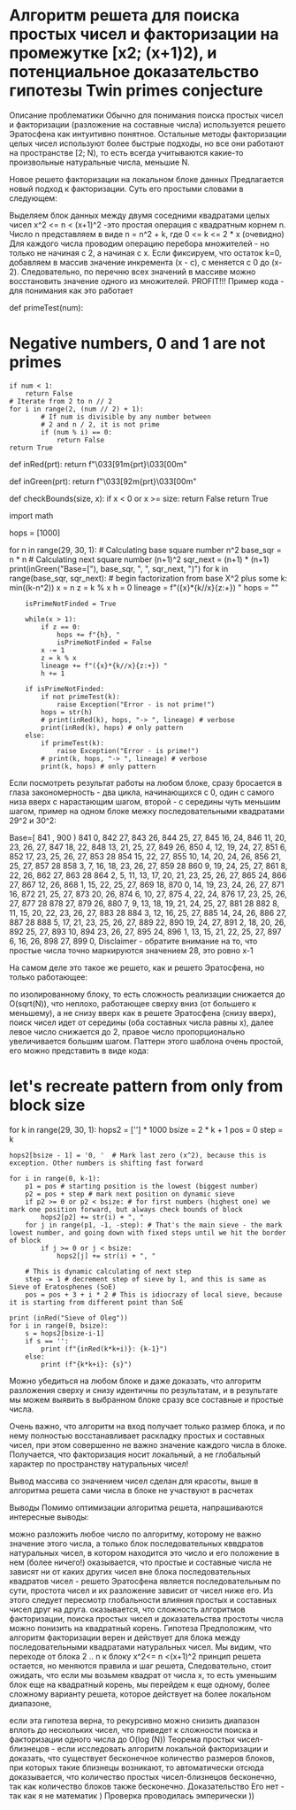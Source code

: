 # Алгоритм решета для поиска простых чисел и факторизации на промежутке [x2; (x+1)2), и потенциальное доказательство гипотезы Twin primes conjecture
Описание проблематики
Обычно для понимания поиска простых чисел и факторизации (разложение на составные числа) используется решето Эратосфена как интуитивно понятное. Остальные методы факторизации целых чисел используют более быстрые подходы, но все они работают на пространстве [2; N), то есть всегда учитываются какие-то произвольные натуральные числа, меньшие N.

Новое решето факторизации на локальном блоке данных
Предлагается новый подход к факторизации. Суть его простыми словами в следующем:

Выделяем блок данных между двумя соседними квадратами целых чисел x^2 <= n < (x+1)^2 -это простая операция с квадратным корнем n.
Число n представляем в виде n = n^2 + k, где 0 <= k <= 2 * x (очевидно)
Для каждого числа проводим операцию перебора множителей - но только не начиная с 2, а начиная с x. Если фиксируем, что остаток k=0, добавляем в массив значение инкремента (x - c), с меняется с 0 до (x-2). Следовательно, по перечню всех значений в массиве можно восстановить значение одного из множителей.
PROFIT!!!
Пример кода - для понимания как это работает

def primeTest(num):
# Negative numbers, 0 and 1 are not primes
    if num < 1:
        return False
    # Iterate from 2 to n // 2
    for i in range(2, (num // 2) + 1):
            # If num is divisible by any number between
            # 2 and n / 2, it is not prime
            if (num % i) == 0:
                return False
    return True

def inRed(prt):
    return f"\033[91m{prt}\033[00m"

def inGreen(prt):
    return f"\033[92m{prt}\033[00m"

def checkBounds(size, x):
    if x < 0 or x >= size:
        return False
    return True

import math

hops = [1000]

for n in range(29, 30, 1):
    # Calculating base square number n^2
    base_sqr = n * n
    # Calculating next square number (n+1)^2
    sqr_next = (n+1) * (n+1)
    print(inGreen("Base=["), base_sqr, ", ", sqr_next, ")")
    for k in range(base_sqr, sqr_next):
        # begin factorization from base X^2 plus some k: min((k-n^2))
        x = n
        z = k % x
        h = 0
        lineage = f"({x}*{k//x}{z:+}) "
        hops = ""

        isPrimeNotFinded = True

        while(x > 1):
            if z == 0:
                hops += f"{h}, "
                isPrimeNotFinded = False
            x -= 1
            z = k % x
            lineage += f"({x}*{k//x}{z:+}) "
            h += 1

        if isPrimeNotFinded:
            if not primeTest(k):
                raise Exception("Error - is not prime!")
            hops = str(h)
            # print(inRed(k), hops, "-> ", lineage) # verbose
            print(inRed(k), hops) # only pattern
        else:
            if primeTest(k):
                raise Exception("Error - is prime!")
            # print(k, hops, "-> ", lineage) # verbose
            print(k, hops) # only pattern
Если посмотреть результат работы на любом блоке, сразу бросается в глаза закономерность - два цикла, начинающихся с 0, один с самого низа вверх с нарастающим шагом, второй - с середины чуть меньшим шагом, пример на одном блоке межку последовательными квадратами 29^2 и 30^2:

Base=[ 841 ,  900 )
841 0, 
842 27, 
843 26, 
844 25, 27, 
845 16, 24, 
846 11, 20, 23, 26, 27, 
847 18, 22, 
848 13, 21, 25, 27, 
849 26, 
850 4, 12, 19, 24, 27, 
851 6, 
852 17, 23, 25, 26, 27, 
853 28
854 15, 22, 27, 
855 10, 14, 20, 24, 26, 
856 21, 25, 27, 
857 28
858 3, 7, 16, 18, 23, 26, 27, 
859 28
860 9, 19, 24, 25, 27, 
861 8, 22, 26, 
862 27, 
863 28
864 2, 5, 11, 13, 17, 20, 21, 23, 25, 26, 27, 
865 24, 
866 27, 
867 12, 26, 
868 1, 15, 22, 25, 27, 
869 18, 
870 0, 14, 19, 23, 24, 26, 27, 
871 16, 
872 21, 25, 27, 
873 20, 26, 
874 6, 10, 27, 
875 4, 22, 24, 
876 17, 23, 25, 26, 27, 
877 28
878 27, 
879 26, 
880 7, 9, 13, 18, 19, 21, 24, 25, 27, 
881 28
882 8, 11, 15, 20, 22, 23, 26, 27, 
883 28
884 3, 12, 16, 25, 27, 
885 14, 24, 26, 
886 27, 
887 28
888 5, 17, 21, 23, 25, 26, 27, 
889 22, 
890 19, 24, 27, 
891 2, 18, 20, 26, 
892 25, 27, 
893 10, 
894 23, 26, 27, 
895 24, 
896 1, 13, 15, 21, 22, 25, 27, 
897 6, 16, 26, 
898 27, 
899 0, 
Disclaimer - обратите внимание на то, что простые числа точно маркируются значением 28, это ровно x-1

На самом деле это такое же решето, как и решето Эратосфена, но только работающее:

по изолированному блоку, то есть сложность реализации снижается до O(sqrt(N)), что неплохо,
работающее сверху вниз (от большего к меньшему), а не снизу вверх как в решете Эратосфена (снизу вверх),
поиск чисел идет от середины (оба составных числа равны x), далее левое число снижается до 2, правое число пропорционально увеличивается большим шагом.
Паттерн этого шаблона очень простой, его можно представить в виде кода:

# let's recreate pattern from only from block size

for k in range(29, 30, 1):
    hops2 = [''] * 1000
    bsize = 2 * k + 1
    pos = 0
    step = k

    hops2[bsize - 1] = '0, '  # Mark last zero (x^2), because this is exception. Other numbers is shifting fast forward

    for i in range(0, k-1):
        p1 = pos # starting position is the lowest (biggest number)
        p2 = pos + step # mark next position on dynamic sieve
        if p2 >= 0 or p2 < bsize: # for first numbers (highest one) we mark one position forward, but always check bounds of block
            hops2[p2] += str(i) + ", "
        for j in range(p1, -1, -step): # That's the main sieve - the mark lowest number, and going down with fixed steps until we hit the border of block
            if j >= 0 or j < bsize:
                hops2[j] += str(i) + ", "

        # This is dynamic calculating of next step
        step -= 1 # decrement step of sieve by 1, and this is same as Sieve of Eratosphenes (SoE)
        pos = pos + 3 + i * 2 # This is idiocrazy of local sieve, because it is starting from different point than SoE

    print (inRed("Sieve of Oleg"))
    for i in range(0, bsize):
        s = hops2[bsize-i-1]
        if s == '':
            print (f"{inRed(k*k+i)}: {k-1}")
        else:
            print (f"{k*k+i}: {s}")
Можно убедиться на любом блоке и даже доказать, что алгоритм разложения сверху и снизу идентичны по результатам, и в результате мы можем выявить в выбранном блоке сразу все составные и простые числа.

Очень важно, что алгоритм на вход получает только размер блока, и по нему полностью восстанавливает раскладку простых и составных чисел, при этом совершенно не важно значение каждого числа в блоке. Получается, что факторизация носит локальный, а не глобальный характер по пространству натуральных чисел!

Вывод массива со значением чисел сделан для красоты, выше в алгоритма решета сами числа в блоке не участвуют в расчетах

Выводы
Помимо оптимизации алгоритма решета, напрашиваются интересные выводы:

можно разложить любое число по алгоритму, которому не важно значение этого числа, а только блок последовательных кввдратов натуральных чисел, в котором находится это число и его положение в нем (более ничего!)
оказывается, что простые и составные числа не зависят ни от каких других чисел вне блока последовательных квадратов чисел - решето Эратосфена является последовательным по сути, простота чисел и их разложение зависит от чисел ниже его. Из этого следует пересмотр глобальности влияния простых и составных чисел друг на друга.
оказывается, что сложность алгоритмов факторизации, поиска простых чисел и доказательства простоты числа можно понизить на квадратный корень.
Гипотеза
Предположим, что алгоритм факторизации верен и действует для блока между последовательными квадратами натуральных чисел. Мы видим, что переходе от блока 2 .. n к блоку x^2<= n <(x+1)^2 принцип решета остается, но меняются правила и шаг решета, Следовательно, стоит ожидать, что если мы возьмем квадрат от числа x, то есть уменьшим блок еще на квадратный корень, мы перейдем к еще одному, более сложному варианту решета, которое действует на более локальном диапазоне,

если эта гипотеза верна, то рекурсивно можно снизить диапазон вплоть до нескольких чисел, что приведет к сложности поиска и факторизации одного числа до O(log (N))
Теорема простых чисел-близнецов - если исследовать алгоритм локальной факторизации и доказать, что существует бесконечное количество размеров блоков, при которых такие близнецы возникают, то автоматически отсюда доказывается, что количество простых чисел-близнецов бесконечно, так как количество блоков также бесконечно.
Доказательство
Его нет - так как я не математик ) Проверка проводилась эмперически ))
